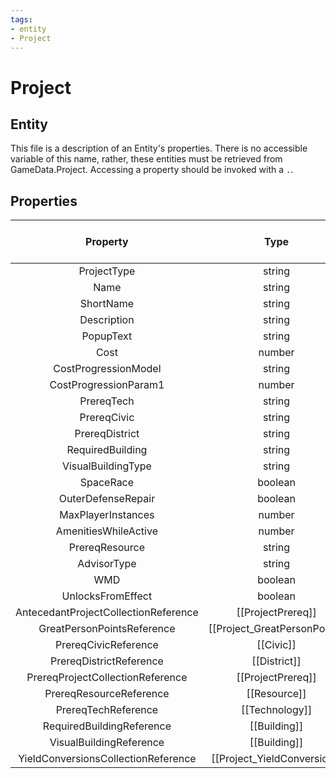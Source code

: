 ```yaml
---
tags:
- entity
- Project
---
```

# Project
## Entity
This file is a description of an Entity's properties. There is no accessible variable of this name, rather, these entities must be retrieved from GameData.Project. Accessing a property should be invoked with a `.`.
## Properties
|	Property	|	Type	|	Collection Of Type?	|	May Be Nil?	|	Default	|	References	|	Key	|	Notes	|
|	:-:	|	:-:	|	:-:	|	:-:	|	:-:	|	:-:	|	:-:	|	-:	|
|	ProjectType	|	string	|		|		|		|	[[Type]].Type	|	✓	|	|
|	Name	|	string	|		|		|		|		|		|	|
|	ShortName	|	string	|		|		|		|		|		|	|
|	Description	|	string	|		|	✓	|		|		|		|	|
|	PopupText	|	string	|		|	✓	|		|		|		|	|
|	Cost	|	number	|		|		|		|		|		|	|
|	CostProgressionModel	|	string	|		|		|	NO_PROGRESSION_MODEL	|		|		|	|
|	CostProgressionParam1	|	number	|		|		|	0	|		|		|	|
|	PrereqTech	|	string	|		|	✓	|		|	[[Technology]].TechnologyType	|		|	|
|	PrereqCivic	|	string	|		|	✓	|		|	[[Civic]].CivicType	|		|	|
|	PrereqDistrict	|	string	|		|	✓	|		|	[[District]].DistrictType	|		|	|
|	RequiredBuilding	|	string	|		|	✓	|		|	[[Building]].BuildingType	|		|	|
|	VisualBuildingType	|	string	|		|	✓	|		|	[[Building]].BuildingType	|		|	|
|	SpaceRace	|	boolean	|		|		|	0	|		|		|	|
|	OuterDefenseRepair	|	boolean	|		|		|	0	|		|		|	|
|	MaxPlayerInstances	|	number	|		|	✓	|		|		|		|	|
|	AmenitiesWhileActive	|	number	|		|	✓	|		|		|		|	|
|	PrereqResource	|	string	|		|	✓	|		|	[[Resource]].ResourceType	|		|	|
|	AdvisorType	|	string	|		|	✓	|		|		|		|	|
|	WMD	|	boolean	|		|		|	0	|		|		|	|
|	UnlocksFromEffect	|	boolean	|		|		|	0	|		|		|	|
|	AntecedantProjectCollectionReference	|	[[ProjectPrereq]]	|	✓	|	✓	|		|		|		|	|
|	GreatPersonPointsReference	|	[[Project_GreatPersonPoint]]	|	✓	|	✓	|		|		|		|	|
|	PrereqCivicReference	|	[[Civic]]	|		|	✓	|		|		|		|	|
|	PrereqDistrictReference	|	[[District]]	|		|	✓	|		|		|		|	|
|	PrereqProjectCollectionReference	|	[[ProjectPrereq]]	|	✓	|	✓	|		|		|		|	|
|	PrereqResourceReference	|	[[Resource]]	|		|	✓	|		|		|		|	|
|	PrereqTechReference	|	[[Technology]]	|		|	✓	|		|		|		|	|
|	RequiredBuildingReference	|	[[Building]]	|		|	✓	|		|		|		|	|
|	VisualBuildingReference	|	[[Building]]	|		|	✓	|		|		|		|	|
|	YieldConversionsCollectionReference	|	[[Project_YieldConversion]]	|	✓	|	✓	|		|		|		|	|
